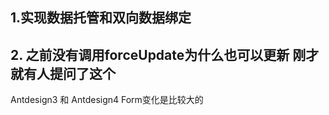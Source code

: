 ## 1.实现数据托管和双向数据绑定


## 2. 之前没有调用forceUpdate为什么也可以更新  刚才就有人提问了这个

Antdesign3 和 Antdesign4 Form变化是比较大的
